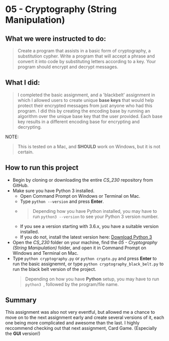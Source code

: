 # 05 - Cryptography (String Manipulation)

## What we were instructed to do:

> Create a program that assists in a basic form of cryptography, a substitution cypher. Write a program that will accept a phrase and convert it into code by substituting letters according to a key. Your program should encrypt and decrypt messages.

## What I did:

> I completed the basic assignment, and a 'blackbelt' assignment in which I allowed users to create unique **base keys** that would help protect their encrypted messages from just anyone who had this program. I did this by creating the encoding base by running an algorithm over the unique base key that the user provided. Each base key results in a different encoding base for encrypting and decrypting.

NOTE:
> This is tested on a Mac, and **SHOULD** work on Windows, but it is not certain.

## How to run this project

* Begin by cloning or downloading the entire *CS_230* repository from GitHub.
* Make sure you have Python 3 installed.
    * Open Command Prompt on Windows or Terminal on Mac.
    * Type `python --version` and press **Enter**.
    * > Depending how you have Python installed, you may have to run `python3 --version` to see your Python 3 version number.
    * If you see a version starting with 3.6.x, you have a suitable version installed. 
    * If you do not, install the latest version here: [Download Python 3](https://www.python.org/downloads/)
* Open the *CS_230* folder on your machine, find the *05 - Cryptography (String Manipulation)* folder, and open it in Command Prompt on Windows and Terminal on Mac.
* Type `python cryptography.py`  or `python crypto.py` and press **Enter** to run the basic assignemnt, or type `python cryptography_black_belt.py` to run the black belt version of the project.
    > Depending on how you have **Python** setup, you may have to run `python3 `, followed by the program/file name.


## Summary 
This assignment was also not very eventful, but allowed me a chance to move on to the next assignment early and create several versions of it, each one being more complicated and awesome than the last. I highly reccommend checking out that next assignment, Card Game. (Especially the **GUI** version!)
